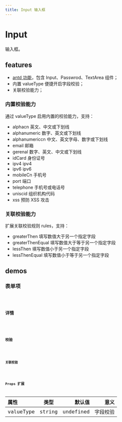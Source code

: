 ```yaml
---
title: Input 输入框
---
```


# Input

输入框。

## features

- [antd 功能](https://ant.design/components/input-cn)，包含 Input、Passwrod、TextArea 组件；
- 内置 valueType 便捷开启字段校验；
- 关联校验能力；

### 内置校验能力

通过 valueType 启用内置的校验能力，支持：

- alphacn 英文、中文或下划线
- alphanumeric 数字、英文或下划线
- alphanumericcn 中文、英文字母、数字或下划线
- email 邮箱
- gerenal 数字、英文、中文或下划线
- idCard 身份证号
- ipv4 ipv4
- ipv6 ipv6
- mobileCn 手机号
- port 端口
- telephone 手机号或电话号
- uniscid 组织机构代码
- xss 预防 XSS 攻击

### 关联校验能力

扩展关联校验规则 rules，支持：

- greaterThen 填写数值大于另一个指定字段
- greaterThenEqual 填写数值大于等于另一个指定字段
- lessThen 填写数值小于另一个指定字段
- lessThenEqual 填写数值小于等于另一个指定字段

## demos

### 表单项

<code src="./input/field" />

### 详情

<code src="./input/detail" />

### 校验

<code src="./input/validate" />

### 关联校验

<code src="./input/relation" />

## Props 扩展

| 属性      |  类型  |    默认值 |     意义 |
| :-------- | :----: | --------: | -------: |
| valueType | string | undefined | 字段校验 |
